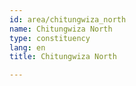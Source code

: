 ```yaml
---
id: area/chitungwiza_north
name: Chitungwiza North
type: constituency
lang: en
title: Chitungwiza North

---
```

